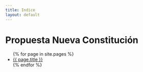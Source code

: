 ```yaml
---
title: Indice
layout: default
---
```


# Propuesta Nueva Constitución

<ul>
{% for page in site.pages %}
<li><a href="{{ page.url }}">{{ page.title }}</a></li>
{% endfor %}  <!-- page -->
</ul>
